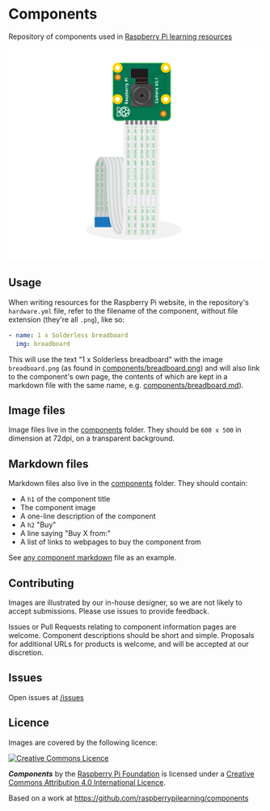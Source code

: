 # Components

Repository of components used in [Raspberry Pi learning resources](https://www.raspberrypi.org/learning/)

[![](components/camera.png)](components/)

## Usage

When writing resources for the Raspberry Pi website, in the repository's `hardware.yml` file, refer to the filename of the component, without file extension (they're all `.png`), like so:

```yml
- name: 1 x Solderless breadboard
  img: breadboard
```

This will use the text "1 x Solderless breadboard" with the image `breadboard.png` (as found in [components/breadboard.png](components/breadboard.png)) and will also link to the component's own page, the contents of which are kept in a markdown file with the same name, e.g. [components/breadboard.md](components/breadboard.md)).

## Image files

Image files live in the [components](components/) folder. They should be `600 x 500` in dimension at 72dpi, on a transparent background.

## Markdown files

Markdown files also live in the [components](components/) folder. They should contain:

- A `h1` of the component title
- The component image
- A one-line description of the component
- A `h2` "Buy"
- A line saying "Buy X from:"
- A list of links to webpages to buy the component from

See [any component markdown](https://github.com/raspberrypilearning/components/blob/master/components/breadboard.md) file as an example.

## Contributing

Images are illustrated by our in-house designer, so we are not likely to accept submissions. Please use issues to provide feedback.

Issues or Pull Requests relating to component information pages are welcome. Component descriptions should be short and simple. Proposals for additional URLs for products is welcome, and will be accepted at our discretion.

## Issues

Open issues at [/issues](https://github.com/raspberrypilearning/components/issues)

## Licence

Images are covered by the following licence:

[![Creative Commons Licence](http://i.creativecommons.org/l/by-sa/4.0/88x31.png)](http://creativecommons.org/licenses/by-sa/4.0/)

***Components*** by the [Raspberry Pi Foundation](https://www.raspberrypi.org/) is licensed under a [Creative Commons Attribution 4.0 International Licence](http://creativecommons.org/licenses/by-sa/4.0/).

Based on a work at https://github.com/raspberrypilearning/components
